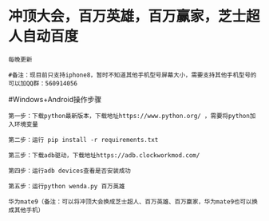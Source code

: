 # 冲顶大会，百万英雄，百万赢家，芝士超人自动百度
```
每晚更新
```
```
#备注：现目前只支持iphone8，暂时不知道其他手机型号屏幕大小，需要支持其他手机型号的可以加QQ群：560914056
```
#Windows+Android操作步骤
```
第一步：下载python最新版本，下载地址https://www.python.org/ ，需要将python加入环境变量
```
```
第二步：运行 pip install -r requirements.txt
```
```
第三步：下载adb驱动，下载地址https://adb.clockworkmod.com/
```
```
第四步：运行adb devices查看是否安装成功
```
```
第五步：运行python wenda.py 百万英雄 
```
```
华为mate9（备注：可以将冲顶大会换成芝士超人、百万英雄、百万赢家，华为mate9也可以换成其他手机）
```
